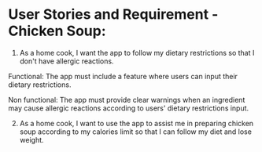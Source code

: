 # User Stories and Requirement - Chicken Soup:

1. As a home cook, I want the app to follow my dietary restrictions so that I don't have allergic reactions.

Functional: The app must include a feature where users can input their dietary restrictions.

Non functional: The app must provide clear warnings when an ingredient may cause allergic reactions according to users' dietary restrictions input.

2. As a home cook, I want to use the app to assist me in preparing chicken soup according to my calories limit so that I can follow my diet and lose weight.
